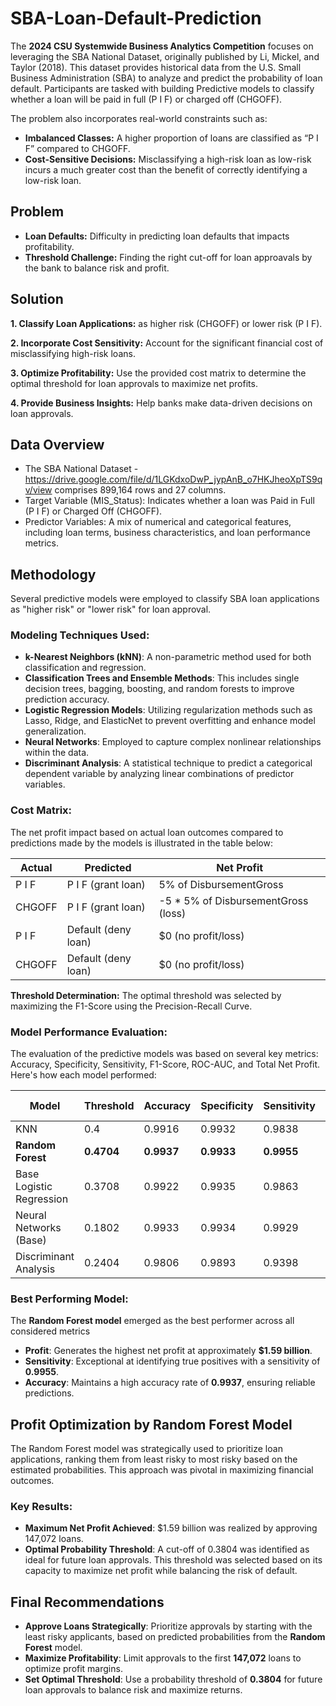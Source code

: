 # SBA-Loan-Default-Prediction
The **2024 CSU Systemwide Business Analytics Competition** focuses on leveraging the SBA National Dataset, originally published by Li, Mickel, and Taylor (2018). This dataset provides historical data from the U.S. Small Business Administration (SBA) to analyze and predict the probability of loan default.
Participants are tasked with building Predictive models to classify whether a loan will be paid in full (P I F) or charged off (CHGOFF). 

The problem also incorporates real-world constraints such as:
- **Imbalanced Classes:** A higher proportion of loans are classified as “P I F” compared to CHGOFF.
- **Cost-Sensitive Decisions:** Misclassifying a high-risk loan as low-risk incurs a much greater cost than the benefit of correctly identifying a low-risk loan.

## Problem
- **Loan Defaults:** Difficulty in predicting loan defaults that impacts profitability.
- **Threshold Challenge:** Finding the right cut-off for loan approavals by the bank to balance risk and profit.

## Solution
**1.	Classify Loan Applications:** as higher risk (CHGOFF) or lower risk (P I F).

**2.	Incorporate Cost Sensitivity:** Account for the significant financial cost of misclassifying high-risk loans.

**3.	Optimize Profitability:** Use the provided cost matrix to determine the optimal threshold for loan approvals to maximize net profits.

**4.	Provide Business Insights:** Help banks make data-driven decisions on loan approvals.

## Data Overview
- The SBA National Dataset - https://drive.google.com/file/d/1LGKdxoDwP_jypAnB_o7HKJheoXpTS9qv/view comprises 899,164 rows and 27 columns.
- Target Variable (MIS_Status): Indicates whether a loan was Paid in Full (P I F) or Charged Off (CHGOFF).
- Predictor Variables: A mix of numerical and categorical features, including loan terms, business characteristics, and loan performance metrics.

## Methodology
Several predictive models were employed to classify SBA loan applications as "higher risk" or "lower risk" for loan approval. 

### Modeling Techniques Used:
- **k-Nearest Neighbors (kNN)**: A non-parametric method used for both classification and regression.
- **Classification Trees and Ensemble Methods**: This includes single decision trees, bagging, boosting, and random forests to improve prediction accuracy.
- **Logistic Regression Models**: Utilizing regularization methods such as Lasso, Ridge, and ElasticNet to prevent overfitting and enhance model generalization.
- **Neural Networks**: Employed to capture complex nonlinear relationships within the data.
- **Discriminant Analysis**: A statistical technique to predict a categorical dependent variable by analyzing linear combinations of predictor variables.

### Cost Matrix:
The net profit impact based on actual loan outcomes compared to predictions made by the models is illustrated in the table below:

| Actual  | Predicted         | Net Profit                           |
|---------|-------------------|--------------------------------------|
| P I F   | P I F (grant loan)| 5% of DisbursementGross             |
| CHGOFF  | P I F (grant loan)| -5 * 5% of DisbursementGross (loss) |
| P I F   | Default (deny loan)| $0 (no profit/loss)                 |
| CHGOFF  | Default (deny loan)| $0 (no profit/loss)                 |

**Threshold Determination:** The optimal threshold was selected by maximizing the F1-Score using the Precision-Recall Curve.

### Model Performance Evaluation:

The evaluation of the predictive models was based on several key metrics: Accuracy, Specificity, Sensitivity, F1-Score, ROC-AUC, and Total Net Profit. Here's how each model performed:

| Model                   | Threshold | Accuracy | Specificity | Sensitivity | F1-Score | ROC-AUC | Total Net Profit ($)  |
|-------------------------|-----------|----------|-------------|-------------|----------|---------|-----------------------|
| KNN                     | 0.4       | 0.9916   | 0.9932      | 0.9838      | 0.9761   | 0.9914  | 1,586,088,755.55      |
| **Random Forest**       | **0.4704**| **0.9937**| **0.9933**  | **0.9955**  | **0.9823**| **0.998** | **1,589,844,341.60** |
| Base Logistic Regression| 0.3708   | 0.9922   | 0.9935      | 0.9863      | 0.9781   | 0.995   | 1,579,861,133.90      |
| Neural Networks (Base)  | 0.1802   | 0.9933   | 0.9934      | 0.9929      | 0.9812   | 0.9979  | 1,586,310,134.45      |
| Discriminant Analysis   | 0.2404   | 0.9806   | 0.9893      | 0.9398      | 0.9444   | 0.9821  | 1,558,540,857.85      |

### Best Performing Model:
The **Random Forest model** emerged as the best performer across all considered metrics
- **Profit**: Generates the highest net profit at approximately **$1.59 billion**.
- **Sensitivity**: Exceptional at identifying true positives with a sensitivity of **0.9955**.
- **Accuracy**: Maintains a high accuracy rate of **0.9937**, ensuring reliable predictions.

## Profit Optimization by Random Forest Model

The Random Forest model was strategically used to prioritize loan applications, ranking them from least risky to most risky based on the estimated probabilities. This approach was pivotal in maximizing financial outcomes.

### Key Results:
- **Maximum Net Profit Achieved**: $1.59 billion was realized by approving 147,072 loans.
- **Optimal Probability Threshold**: A cut-off of 0.3804 was identified as ideal for future loan approvals. This threshold was selected based on its capacity to maximize net profit while balancing the risk of default.

## Final Recommendations

- **Approve Loans Strategically**: Prioritize approvals by starting with the least risky applicants, based on predicted probabilities from the **Random Forest** model.
- **Maximize Profitability**: Limit approvals to the first **147,072** loans to optimize profit margins.
- **Set Optimal Threshold**: Use a probability threshold of **0.3804** for future loan approvals to balance risk and maximize returns.



